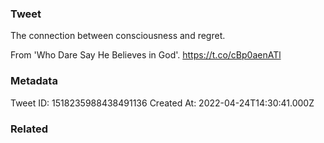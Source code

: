 ### Tweet
The connection between consciousness and regret.

From 'Who Dare Say He Believes in God'. https://t.co/cBp0aenATl

### Metadata
Tweet ID: 1518235988438491136
Created At: 2022-04-24T14:30:41.000Z

### Related

